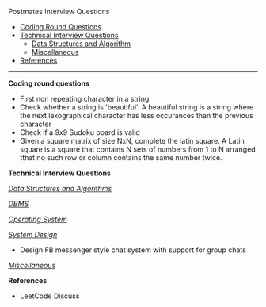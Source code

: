  Postmates Interview Questions
 * [Coding Round Questions](#coding)
 * [Technical Interview  Questions](#tech)
    * [Data Structures and Algorithm](#dsalg)
    * [Miscellaneous](#misc)
 * [References](#ref)
 ____
<b name="coding">Coding round questions</b><br/>
- First non repeating character in a string
- Check whether a string is 'beautiful'. A beautiful string is a string where the next lexographical character has less occurances than the previous character
- Check if a 9x9 Sudoku board is valid
- Given a square matrix of size NxN, complete the latin square. A Latin square is a square that contains N sets of numbers from 1 to N arranged tthat no such row or column contains the same number twice.

<b name="tech">Technical Interview Questions</b><br/>

<i><u name="dsalg">Data Structures and Algorithms</u></i>

<i><u name="dbms">DBMS</u></i>

<i><u name="os">Operating System</u></i>

<i><u name="design">System Design</u></i>
- Design FB messenger style chat system with support for group chats

<i><u name="misc">Miscellaneous</u></i>

<b name="ref">References</b><br/>
- LeetCode Discuss

